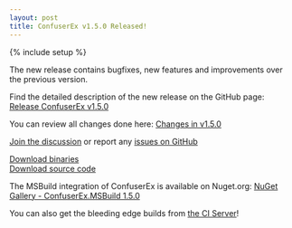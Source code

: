 ```yaml
---
layout: post
title: ConfuserEx v1.5.0 Released!
---
```

{% include setup %}

The new release contains bugfixes, new features and improvements over the previous version.

Find the detailed description of the new release on the GitHub page: [Release ConfuserEx v1.5.0][release]

You can review all changes done here: [Changes in v1.5.0][changes]

[Join the discussion][discussion] or report any [issues on GitHub][issues]

<div class="well well-lg">
  <div class="row">
    <div class="col-md-6 text-center">
      <a class="btn btn-primary btn-lg" role="button" href="https://github.com/mkaring/ConfuserEx/releases/download/v1.5.0/ConfuserEx.zip">Download binaries</a>
    </div>
    <div class="col-md-6 text-center">
      <a class="btn btn-primary btn-lg" role="button" href="https://github.com/mkaring/ConfuserEx/archive/v1.5.0.zip">Download source code</a>
    </div>
  </div>
</div>

The MSBuild integration of ConfuserEx is available on Nuget.org: [NuGet Gallery - ConfuserEx.MSBuild 1.5.0][nuget]

You can also get the bleeding edge builds from [the CI Server][appveyor]!

[release]:    https://github.com/mkaring/ConfuserEx/releases/tag/v1.5.0
[changes]:    https://github.com/mkaring/ConfuserEx/compare/v1.4.1...v1.5.0
[nuget]:      https://www.nuget.org/packages/Confuser.MSBuild/v1.5.0
[appveyor]:   https://ci.appveyor.com/project/mkaring/confuserex/branch/master
[discussion]: https://github.com/mkaring/ConfuserEx/discussions
[issues]:     https://github.com/mkaring/ConfuserEx/issues